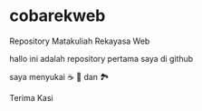 # cobarekweb
Repository Matakuliah Rekayasa Web

hallo ini adalah repository pertama saya di github

saya menyukai ☕ 🍕 dan 🏞️

Terima Kasi
